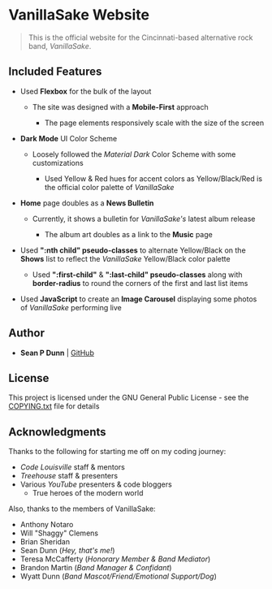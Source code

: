 # VanillaSake Website

> This is the official website for the Cincinnati-based
> alternative rock band, *VanillaSake*.

## Included Features

- Used **Flexbox** for the bulk of the layout

  - The site was designed with a **Mobile-First** approach

    - The page elements responsively scale with the size of the screen

- **Dark Mode** UI Color Scheme

  - Loosely followed the *Material Dark* Color Scheme with some customizations
    
    - Used Yellow & Red hues for accent colors as Yellow/Black/Red is the official color palette of *VanillaSake*

- **Home** page doubles as a **News Bulletin**

  - Currently, it shows a bulletin for *VanillaSake's* latest album release

    - The album art doubles as a link to the **Music** page

- Used **":nth child" pseudo-classes** to alternate Yellow/Black on the **Shows** list to reflect the *VanillaSake* Yellow/Black color palette

  - Used **":first-child"** & **":last-child" pseudo-classes** along with **border-radius** to round the corners of the first and last list items

- Used **JavaScript** to create an **Image Carousel** displaying some photos of *VanillaSake* performing live

## Author

- **Sean P Dunn** | [GitHub](https://github.com/spdunn7)

## License

This project is licensed under the GNU General Public License - see the [COPYING.txt](COPYING.txt) file for details

## Acknowledgments

Thanks to the following for starting me off on my coding journey:

- *Code Louisville* staff & mentors
- *Treehouse* staff & presenters
- Various *YouTube* presenters & code bloggers
  - True heroes of the modern world

Also, thanks to the members of VanillaSake:

- Anthony Notaro
- Will "Shaggy" Clemens
- Brian Sheridan
- Sean Dunn (*Hey, that's me!*)
- Teresa McCafferty (*Honorary Member & Band Mediator*)
- Brandon Martin (*Band Manager & Confidant*)
- Wyatt Dunn (*Band Mascot/Friend/Emotional Support/Dog*)